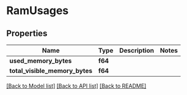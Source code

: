 # RamUsages

## Properties

Name | Type | Description | Notes
------------ | ------------- | ------------- | -------------
**used_memory_bytes** | **f64** |  | 
**total_visible_memory_bytes** | **f64** |  | 

[[Back to Model list]](../README.md#documentation-for-models) [[Back to API list]](../README.md#documentation-for-api-endpoints) [[Back to README]](../README.md)


